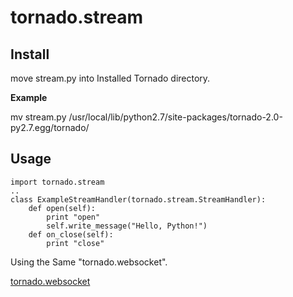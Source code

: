 #  tornado.stream


## Install 

  move stream.py into Installed Tornado directory.

**Example**

  mv stream.py  /usr/local/lib/python2.7/site-packages/tornado-2.0-py2.7.egg/tornado/


## Usage

	import tornado.stream
	..
	class ExampleStreamHandler(tornado.stream.StreamHandler):
		def open(self):
			print "open"
			self.write_message("Hello, Python!")
		def on_close(self):
			print "close"

  Using the Same "tornado.websocket".

  [tornado.websocket](http://www.tornadoweb.org/documentation/websocket.html, "tornado.websocket")



